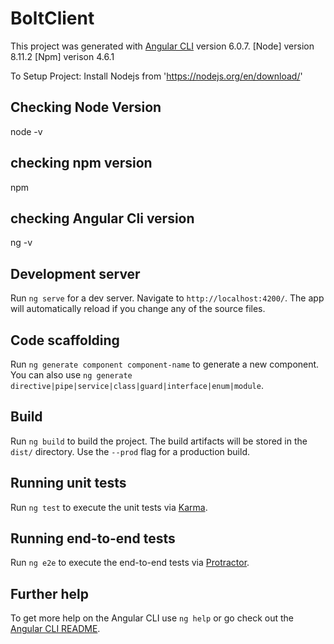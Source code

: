 # BoltClient

This project was generated with 
[Angular CLI](https://github.com/angular/angular-cli) version 6.0.7.
[Node] version 8.11.2
[Npm] verison 4.6.1

To Setup Project:
Install Nodejs from 'https://nodejs.org/en/download/'
## Checking Node Version
node -v

## checking npm version
npm

## checking Angular Cli version
ng -v

## Development server

Run `ng serve` for a dev server. Navigate to `http://localhost:4200/`. The app will automatically reload if you change any of the source files.

## Code scaffolding

Run `ng generate component component-name` to generate a new component. You can also use `ng generate directive|pipe|service|class|guard|interface|enum|module`.

## Build

Run `ng build` to build the project. The build artifacts will be stored in the `dist/` directory. Use the `--prod` flag for a production build.

## Running unit tests

Run `ng test` to execute the unit tests via [Karma](https://karma-runner.github.io).

## Running end-to-end tests

Run `ng e2e` to execute the end-to-end tests via [Protractor](http://www.protractortest.org/).

## Further help

To get more help on the Angular CLI use `ng help` or go check out the [Angular CLI README](https://github.com/angular/angular-cli/blob/master/README.md).
